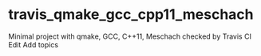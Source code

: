 # travis_qmake_gcc_cpp11_meschach
Minimal project with qmake, GCC, C++11, Meschach checked by Travis CI Edit Add topics
